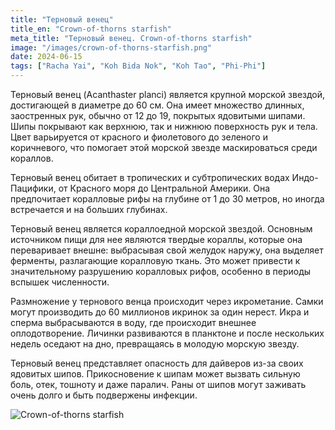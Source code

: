 ```yaml
---
title: "Терновый венец"
title_en: "Crown-of-thorns starfish"
meta_title: "Терновый венец. Crown-of-thorns starfish"
image: "/images/crown-of-thorns-starfish.png"
date: 2024-06-15
tags: ["Racha Yai", "Koh Bida Nok", "Koh Tao", "Phi-Phi"]
---
```


Терновый венец (Acanthaster planci) является крупной морской звездой, достигающей в диаметре до 60 см. Она имеет множество длинных, заостренных рук, обычно от 12 до 19, покрытых ядовитыми шипами. Шипы покрывают как верхнюю, так и нижнюю поверхность рук и тела. Цвет варьируется от красного и фиолетового до зеленого и коричневого, что помогает этой морской звезде маскироваться среди кораллов.

Терновый венец обитает в тропических и субтропических водах Индо-Пацифики, от Красного моря до Центральной Америки. Она предпочитает коралловые рифы на глубине от 1 до 30 метров, но иногда встречается и на больших глубинах.

Терновый венец является кораллоедной морской звездой. Основным источником пищи для нее являются твердые кораллы, которые она переваривает внешне: выбрасывая свой желудок наружу, она выделяет ферменты, разлагающие коралловую ткань. Это может привести к значительному разрушению коралловых рифов, особенно в периоды вспышек численности.

Размножение у тернового венца происходит через икрометание. Самки могут производить до 60 миллионов икринок за один нерест. Икра и сперма выбрасываются в воду, где происходит внешнее оплодотворение. Личинки развиваются в планктоне и после нескольких недель оседают на дно, превращаясь в молодую морскую звезду.

Терновый венец представляет опасность для дайверов из-за своих ядовитых шипов. Прикосновение к шипам может вызвать сильную боль, отек, тошноту и даже паралич. Раны от шипов могут заживать очень долго и быть подвержены инфекции.

![Crown-of-thorns starfish](https://github.com/Muratov-Egor/diversnotes/blob/master/assets/images/crown-of-thorns-starfish-2.png?raw=true "Crown-of-thorns starfish")
